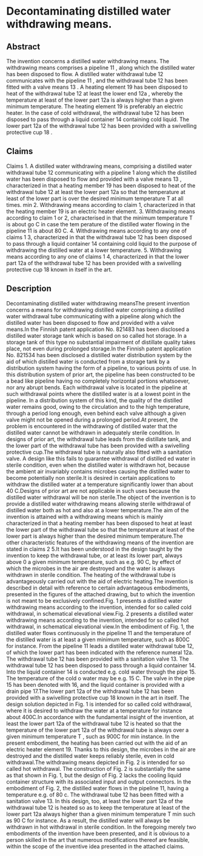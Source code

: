 # Decontaminating distilled water withdrawing means.

## Abstract
The invention concerns a distilled water withdrawing means. The withdrawing means comprises a pipeline 11 , along which the distilled water has been disposed to flow. A distilled water withdrawal tube 12 communicates with the pipeline 11 , and the withdrawal tube 12 has been fitted with a valve means 13 . A heating element 19 has been disposed to heat of the withdrawal tube 12 at least the lower end 12a , whereby the temperature at least of the lower part 12a is always higher than a given minimum temperature. The heating element 19 is preferably an electric heater. In the case of cold withdrawal, the withdrawal tube 12 has been disposed to pass through a liquid container 14 containing cold liquid. The lower part 12a of the withdrawal tube 12 has been provided with a swivelling protective cup 18 .

## Claims
Claims 1. A distilled water withdrawing means, comprising a distilled water withdrawal tube 12 communicating with a pipeline 1 along which the distilled water has been disposed to flow and provided with a valve means 13 , characterized in that a heating member 19 has been disposed to heat of the withdrawal tube 12 at least the lower part 12a so that the temperature at least of the lower part is over the desired minimum temperature T at all times. min 2. Withdrawing means according to claim 1, characterized in that the heating member 19 is an electric heater element. 3. Withdrawing means according to claim 1 or 2, characterised in that the minimum temperature T is about go C in case the tem perature of the distilled water flowing in the pipeline 11 is about 80 C. 4. Withdrawing means according to any one of claims 1 3, characterized in that the withdrawal tube 12 has been disposed to pass through a liquid container 14 containing cold liquid to the purpose of withdrawing the distilled water at a lower temperature. 5. Withdrawing means according to any one of claims 1 4, characterized in that the lower part 12a of the withdrawal tube 12 has been provided with a swivelling protective cup 18 known in itself in the art.

## Description
Decontaminating distilled water withdrawing meansThe present invention concerns a means for withdrawing distilled water comprising a distilled water withdrawal tube communicating with a pipeline along which the distilled water has been disposed to flow and provided with a valve means.In the Finnish patent application No. 821483 has been disclosed a distilled water storage tank which is based on so called hot storage. In a storage tank of this type no substantial impairment of distillate quality takes place, not even during prolonged storage.In the Finnish patent application No. 821534 has been disclosed a distilled water distribution system by the aid of which distilled water is conducted from a storage tank by a distribution system having the form of a pipeline, to various points of use. In this distribution system of prior art, the pipeline has been constructed to be a bead like pipeline having no completely horizontal portions whatsoever, nor any abrupt bends. Each withdrawal valve is located in the pipeline at such withdrawal points where the distilled water is at a lowest point in the pipeline. In a distribution system of this kind, the quality of the distilled water remains good, owing to the circulation and to the high temperature, through a period long enough, even behind each valve although a given valve might not be opened during a prolonged period.At present, the problem is encountered in the withdrawing of distilled water that the distilled water cannot be withdrawn in adequately sterile condition. In designs of prior art, the withdrawal tube leads from the distillate tank, and the lower part of the withdrawal tube has been provided with a swivelling protective cup.The withdrawal tube is naturally also fitted with a sanitation valve. A design like this fails to guarantee withdrawal of distilled ed water in sterile condition, even when the distilled water is withdrawn hot, because the ambient air invariably contains microbes causing the distilled water to become potentially non sterile.It is desired in certain applications to withdraw the distilled water at a temperature significantly lower than about 40 C.Designs of prior art are not applicable in such uses because the distilled water withdrawal will be non sterile.The object of the invention is to provide a distilled water withdrawing means allowing sterile withdrawal of distilled water both as hot and also at a lower temperature.The aim of the invention is attained with a withdrawing means which is mainly characterized in that a heating member has been disposed to heat at least the lower part of the withdrawal tube so that the temperature at least of the lower part is always higher than the desired minimum temperature.The other characteristic features of the withdrawing means of the invention are stated in claims 2 5.It has been understood in the design taught by the invention to keep the withdrawal tube, or at least its lower part, always above 0 a given minimum temperature, such as e.g. 90 C, by effect of which the microbes in the air are destroyed and the water is always withdrawn in sterile condition. The heating of the withdrawal tube is advantageously carried out with the aid of electric heating.The invention is described in detail with reference to certain advantageous embodiments, presented in the figures of the attached drawing, but to which the invention is not meant to be exclusively confined.Fig. 1 presents a distilled water withdrawing means according to the invention, intended for so called cold withdrawal, in schematical elevational view.Fig. 2 presents a distilled water withdrawing means according to the invention, intended for so called hot withdrawal, in schematical elevational view.In the embodiment of Fig. 1, the distilled water flows continuously in the pipeline 11 and the temperature of the distilled water is at least a given minimum temperature, such as 800C for instance. From the pipeline 11 leads a distilled water withdrawal tube 12, of which the lower part has been indicated with the reference numeral 12a. The withdrawal tube 12 has been provided with a sanitation valve 13. The withdrawal tube 12 has been disposed to pass through a liquid container 14. Into the liquid container 14 is conducted e.g. cold water through the pipe 15. The temperature of the cold o water may be e.g. 15 C. The valve in the pipe 15 has been denoted with 16, and the liquid container is provided with a drain pipe 17.The lower part 12a of the withdrawal tube 12 has been provided with a swivelling protective cup 18 known in the art in itself. The design solution depicted in Fig. 1 is intended for so called cold withdrawal, where it is desired to withdraw the water at a temperature for instance about 400C.In accordance with the fundamental insight of the invention, at least the lower part 12a of the withdrawal tube 12 is heated so that the temperature of the lower part 12a of the withdrawal tube is always over a given minimum temperature T , such as 900C for min instance. In the present embodiment, the heating has been carried out with the aid of an electric heater element 19. Thanks to this design, the microbes in the air are destroyed and the distilled water keeps reliably sterile, even in cold withdrawal.The withdrawing means depicted in Fig. 2 is intended for so called hot withdrawal. The construction of Fig. 2 is substantially the same as that shown in Fig. 1, but the design of Fig. 2 lacks the cooling liquid container structure with its associated input and output connectors. In the embodiment of Fig. 2, the distilled water flows in the pipeline 11, having a temperature e.g. of 80 c. The withdrawal tube 12 has been fitted with a sanitation valve 13. In this design, too, at least the lower part 12a of the withdrawal tube 12 is heated so as to keep the temperature at least of the lower part 12a always higher than a given minimum temperature T min such as 90 C for instance. As a result, the distilled water will always be withdrawn in hot withdrawal in sterile condition. In the foregoing merely two embodiments of the invention have been presented, and it is obvious to a person skilled in the art that numerous modifications thereof are feasible, within the scope of the inventive idea presented in the attached claims.